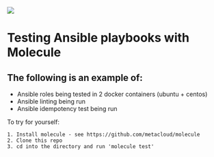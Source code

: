 <a href="http://54.163.2.164/arehmandev/Molecule-ansible"><img src="http://54.163.2.164/api/badges/arehmandev/Molecule-ansible/status.svg" /></a>

# Testing Ansible playbooks with Molecule

## The following is an example of:
- Ansible roles being tested in 2 docker containers (ubuntu + centos)
- Ansible linting being run
- Ansible idempotency test being run

To try for yourself:
```
1. Install molecule - see https://github.com/metacloud/molecule
2. Clone this repo
3. cd into the directory and run 'molecule test'
```
